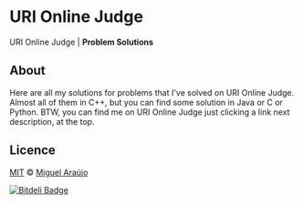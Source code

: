 # URI Online Judge

URI Online Judge | __Problem Solutions__

## About

Here are all my solutions for problems that I've solved on URI Online Judge.
Almost all of them in C++, but you can find some solution in Java or C or Python.
BTW, you can find me on URI Online Judge just clicking a link next description,
at the top.

## Licence

[MIT] © [Miguel Araújo](http://github.com/miguelarauj1o)

[MIT]: https://github.com/miguelarauj1o/URI/blob/master/LICENSE

[![Bitdeli Badge](https://d2weczhvl823v0.cloudfront.net/miguelarauj1o/uri/trend.png)](https://bitdeli.com/free "Bitdeli Badge")

